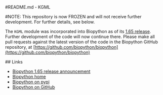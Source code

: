 #README.md - KGML

#NOTE: This repository is now FROZEN and will not receive further development. For further details, see below.

The `KGML` module was incorporated into Biopython as of its [1.65 release](https://github.com/biopython/biopython/releases). Further development of the code will now continue there. Please make all pull requests against the latest version of the code in the Biopython GitHub repository, at [https://github.com/biopython/biopython](https://github.com/biopython/biopython)

## Links

* [Biopython 1.65 release announcement](http://news.open-bio.org/news/2014/12/biopython-1-65-released/)
* [Biopython home](http://biopython.org/wiki/Main_Page)
* [Biopython on pypi](https://pypi.python.org/pypi/biopython)
* [Biopython on GitHub](https://github.com/biopython/biopython)